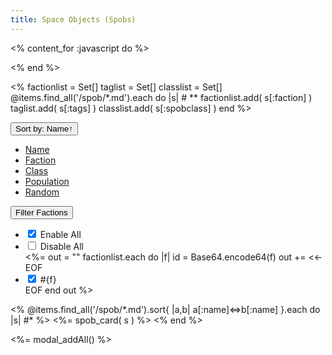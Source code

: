 ```yaml
---
title: Space Objects (Spobs)
---
```

<% content_for :javascript do %>
<script>
let sort = "Name";
let reverse = false;
function sortbydata( d ) {
    let dsort = "data-"+d;
    let $spobs = $('#spobs');
    let $spoblist = $spobs.children(".col").detach();
    if (sort==d) {
        reverse = !reverse;
    }
    sort = d;
    $spoblist.sort( function( a, b ) {
        let ad = a.getAttribute(dsort);
        let bd = b.getAttribute(dsort);
        let c =  (''+ad).localeCompare(bd);
        if (reverse)
            c = -c;
        if (c)
            return c;
        let an = a.getAttribute("data-Name");
        let bn = b.getAttribute("data-Name");
        if (reverse)
            return (''+bn).localeCompare(an);
        else
            return (''+an).localeCompare(bn);
    } );
    $spoblist.appendTo($spobs);
    let dir;
    if (reverse)
        dir = "↓";
    else
        dir = "↑";
    $('button#btn-sort').text("Sort by: "+d+dir);
}
function sortbydatanumber( d ) {
    let dsort = "data-"+d;
    let $spobs = $('#spobs');
    let $spoblist = $spobs.children(".col").detach();
    if (sort==d) {
        reverse = !reverse;
    }
    sort = d;
    $spoblist.sort( function( a, b ) {
        let ad = a.getAttribute(dsort);
        let bd = b.getAttribute(dsort);
        let c =  ad-bd;
        if (reverse)
            c = -c;
        if (c)
            return c;
        let an = a.getAttribute("data-Name");
        let bn = b.getAttribute("data-Name");
        if (reverse)
            return (''+bn).localeCompare(an);
        else
            return (''+an).localeCompare(bn);
    } );
    $spoblist.appendTo($spobs);
    let dir;
    if (reverse)
        dir = "↓";
    else
        dir = "↑";
    $('button#btn-sort').text("Sort by: "+d+dir);
}
function randomize() {
    let $spobs = $('#spobs');
    let $spoblist = $spobs.children(".col").detach();
    $spoblist.sort( function( a, b ) {
        return Math.random() < 0.5;
    } );
    $spoblist.appendTo($spobs);
    sort = "Random";
    reverse = false;
    $('button#btn-sort').text("Sort by: Random");
}

// Open modal on new window
window.onload = function(e){
    let params = new URLSearchParams( window.location.search );
    if (params.has('spob')) {
        let spobname = params.get('spob')
        let modal = new bootstrap.Modal( $('div[data-spob-modal="'+spobname+'"]')[0] );
        modal.show();
    }
};
$('div.modal.spob').on('shown.bs.modal', function (e) {
    let name = $(this).data("spob-modal");
    history.pushState({ spob: name }, "Naev - "+name, "?spob="+name);
})
$('div.modal.spob').on('hidden.bs.modal', function (e) {
    //history.pushState({ spob: "" }, "Naev - Space Objects", "");
    history.back()
})

function update_spob_fcts () {
    $('input.filter-faction').each( function () {
        var fct = $(this).data('faction');
        var checked = $(this).is(":checked");
        if (checked) {
            $("#spobs").children(".col[data-Faction=\""+fct+"\"]").removeClass("d-none");
        }
        else {
            $("#spobs").children(".col[data-Faction=\""+fct+"\"]").addClass("d-none");
        }
    } );
}

$('input#fct-all').change( function () {
    var checked = $(this).is(":checked");
    $('input.filter-faction').each( function () {
        if (checked) {
            $("input#fct-none").prop("checked",false);
            $("input.filter-faction").prop("checked",true);
        }
    } );
    update_spob_fcts();
} );
$('input#fct-none').change( function () {
    var checked = $(this).is(":checked");
    if (checked) {
        $("input#fct-all").prop("checked",false);
        $("input.filter-faction").prop("checked",false);
    }
    update_spob_fcts();
} );
$('input.filter-faction').change( function () {
    var checked = $(this).is(":checked");
    if (checked) {
        $("input#fct-none").prop("checked",false);
    }
    update_spob_fcts();
} );
</script>

<% end %>
<!-- First get some global stuff. -->
<%
factionlist = Set[]
taglist = Set[]
classlist = Set[]
@items.find_all('/spob/*.md').each do |s| # **
    factionlist.add( s[:faction] )
    taglist.add( s[:tags] )
    classlist.add( s[:spobclass] )
end
%>

<div class="container m-3"><div class="row">
 <div id="selection-sort" class="dropdown col-md-auto">
  <button id="btn-sort" class="btn btn-primary dropdown-toggle" type="button" data-bs-toggle="dropdown" aria-expanded="false">
  Sort by: Name↑
  </button>
  <ul class="dropdown-menu">
   <li><a class="dropdown-item" href="#" onclick="sortbydata('Name');">Name</a></li>
   <li><a class="dropdown-item" href="#" onclick="sortbydata('Faction');">Faction</a></li>
   <li><a class="dropdown-item" href="#" onclick="sortbydata('Class');">Class</a></li>
   <li><a class="dropdown-item" href="#" onclick="sortbydatanumber('Population');">Population</a></li>
   <li><a class="dropdown-item" href="#" onclick="randomize();">Random</a></li>
  </ul>
 </div>

 <div id="selection-factions" class="dropdown col-md-auto">
  <button class="btn btn-secondary dropdown-toggle" type="button" data-bs-toggle="dropdown" aria-expanded="false">
  Filter Factions
  </button>
  <ul class="dropdown-menu">
   <li><span class="dropdown-item form-check form-switch">
    <input class="form-check-input" type="checkbox" role="switch" id="fct-all" checked>
    <label class="form-check-label" for="fct-all">Enable All</label>
   </span></li>
   <li><span class="dropdown-item form-check form-switch">
    <input class="form-check-input" type="checkbox" role="switch" id="fct-none">
    <label class="form-check-label" for="fct-none">Disable All</label>
   </span></li>
   <%= out = ""
    factionlist.each do |f|
        id = Base64.encode64(f)
        out += <<-EOF
   <li><span class="dropdown-item form-check form-switch">
    <input class="form-check-input filter-faction" type="checkbox" role="switch" data-faction="#{f}" id="#{id}" checked>
    <label class="form-check-label" for="#{id}">#{f}</label>
   </span></li>
EOF
     end
     out
   %>
  </ul>
 </div>
</div></div>

<!-- Now display all the spobs. -->
<div class="row row-cols-1 row-cols-md-5 g-4" id="spobs">
<% @items.find_all('/spob/*.md').sort{ |a,b| a[:name]<=>b[:name] }.each do |s| #* %>
 <%= spob_card( s ) %>
<% end %>
</div>

<%= modal_addAll() %>
